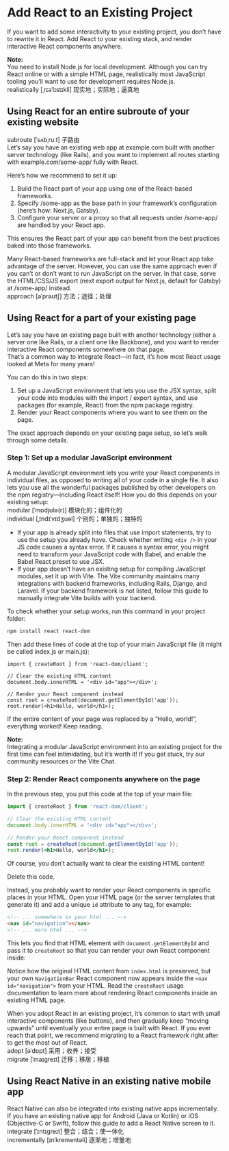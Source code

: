 # Add React to an Existing Project
If you want to add some interactivity to your existing project, you don’t have to rewrite it in React. Add React to your existing stack, and render interactive React components anywhere.

**Note:**\
You need to install Node.js for local development. Although you can try React online or with a simple HTML page, realistically most JavaScript tooling you’ll want to use for development requires Node.js.\
realistically [ˌrɪəˈlɪstɪkli] 现实地；实际地；逼真地

## Using React for an entire subroute of your existing website
subroute [ˈsʌbˌruːt] 子路由\
Let’s say you have an existing web app at example.com built with another server technology (like Rails), and you want to implement all routes starting with example.com/some-app/ fully with React.

Here’s how we recommend to set it up:

1. Build the React part of your app using one of the React-based frameworks.
2. Specify /some-app as the base path in your framework’s configuration (here’s how: Next.js, Gatsby).
3. Configure your server or a proxy so that all requests under /some-app/ are handled by your React app.

This ensures the React part of your app can benefit from the best practices baked into those frameworks.

Many React-based frameworks are full-stack and let your React app take advantage of the server. However, you can use the same approach even if you can’t or don’t want to run JavaScript on the server. In that case, serve the HTML/CSS/JS export (next export output for Next.js, default for Gatsby) at /some-app/ instead.\
approach [əˈprəʊtʃ] 方法；途径；处理

## Using React for a part of your existing page
Let’s say you have an existing page built with another technology (either a server one like Rails, or a client one like Backbone), and you want to render interactive React components somewhere on that page.\
 That’s a common way to integrate React—in fact, it’s how most React usage looked at Meta for many years!

You can do this in two steps:
1. Set up a JavaScript environment that lets you use the JSX syntax, split your code into modules with the import / export syntax, and use packages (for example, React) from the npm package registry.
2. Render your React components where you want to see them on the page.

The exact approach depends on your existing page setup, so let’s walk through some details.

### Step 1: Set up a modular JavaScript environment
A modular JavaScript environment lets you write your React components in individual files, as opposed to writing all of your code in a single file. It also lets you use all the wonderful packages published by other developers on the npm registry—including React itself! How you do this depends on your existing setup:\
modular [ˈmɒdjʊlə(r)] 模块化的；组件化的\
individual [ˌɪndɪˈvɪdʒuəl] 个别的；单独的；独特的

- If your app is already split into files that use import statements, try to use the setup you already have. Check whether writing `<div />` in your JS code causes a syntax error. If it causes a syntax error, you might need to transform your JavaScript code with Babel, and enable the Babel React preset to use JSX.
- If your app doesn’t have an existing setup for compiling JavaScript modules, set it up with Vite. The Vite community maintains many integrations with backend frameworks, including Rails, Django, and Laravel. If your backend framework is not listed, follow this guide to manually integrate Vite builds with your backend.

To check whether your setup works, run this command in your project folder:
```bash
npm install react react-dom
```
Then add these lines of code at the top of your main JavaScript file (it might be called index.js or main.js):
```tsx
import { createRoot } from 'react-dom/client';

// Clear the existing HTML content
document.body.innerHTML = '<div id="app"></div>';

// Render your React component instead
const root = createRoot(document.getElementById('app'));
root.render(<h1>Hello, world</h1>);
```
If the entire content of your page was replaced by a “Hello, world!”, everything worked! Keep reading.

**Note:**\
Integrating a modular JavaScript environment into an existing project for the first time can feel intimidating, but it’s worth it! If you get stuck, try our community resources or the Vite Chat.

### Step 2: Render React components anywhere on the page
In the previous step, you put this code at the top of your main file:
```jsx
import { createRoot } from 'react-dom/client';

// Clear the existing HTML content
document.body.innerHTML = '<div id="app"></div>';

// Render your React component instead
const root = createRoot(document.getElementById('app'));
root.render(<h1>Hello, world</h1>);
```
Of course, you don’t actually want to clear the existing HTML content!

Delete this code.

Instead, you probably want to render your React components in specific places in your HTML. Open your HTML page (or the server templates that generate it) and add a unique `id` attribute to any tag, for example:
```html
<!-- ... somewhere in your html ... -->
<nav id="navigation"></nav>
<!-- ... more html ... -->
```
This lets you find that HTML element with `document.getElementById` and pass it to `createRoot` so that you can render your own React component inside:

Notice how the original HTML content from `index.html` is preserved, but your own `NavigationBar` React component now appears inside the `<nav id="navigation">` from your HTML. Read the `createRoot` usage documentation to learn more about rendering React components inside an existing HTML page.

When you adopt React in an existing project, it’s common to start with small interactive components (like buttons), and then gradually keep “moving upwards” until eventually your entire page is built with React. If you ever reach that point, we recommend migrating to a React framework right after to get the most out of React.\
adopt [əˈdɒpt] 采用；收养；接受\
migrate [ˈmaɪɡreɪt] 迁移；移居；移植

## Using React Native in an existing native mobile app
React Native can also be integrated into existing native apps incrementally. If you have an existing native app for Android (Java or Kotlin) or iOS (Objective-C or Swift), follow this guide to add a React Native screen to it.\
integrate [ˈɪntɪɡreɪt] 整合；结合；使一体化\
incrementally [ɪnˈkrementəli] 逐渐地；增量地

